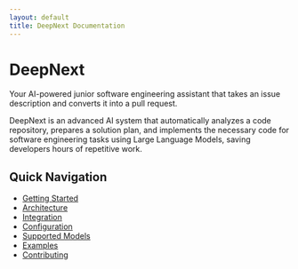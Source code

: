 ```yaml
---
layout: default
title: DeepNext Documentation
---
```


# DeepNext

Your AI-powered junior software engineering assistant that takes an issue description and converts it into a pull request.

DeepNext is an advanced AI system that automatically analyzes a code repository, prepares a solution plan, and implements the necessary code for software engineering tasks using Large Language Models, saving developers hours of repetitive work.

## Quick Navigation

- [Getting Started](./getting-started.html)
- [Architecture](./architecture.html)
- [Integration](./integration.html)
- [Configuration](./configuration.html)
- [Supported Models](./supported_models.html)
- [Examples](./examples.html)
- [Contributing](./contributing.html)
